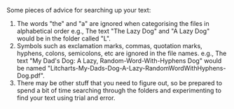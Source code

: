 Some pieces of advice for searching up your text:
1. The words "the" and "a" are ignored when categorising the files in alphabetical order
e.g., The text "The Lazy Dog" and "A Lazy Dog" would be in the folder called "L".
2. Symbols such as exclamation marks, commas, quotation marks, hyphens, colons, semicolons, etc are ignored in the file names.
e.g., The text "My Dad's Dog: A Lazy, Random-Word-With-Hyphens Dog" would be named "Litcharts-My-Dads-Dog-A-Lazy-RandomWordWithHyphens-Dog.pdf".
3. There may be other stuff that you need to figure out, so be prepared to spend a bit of time searching through the folders and experimenting to find your text using trial and error.